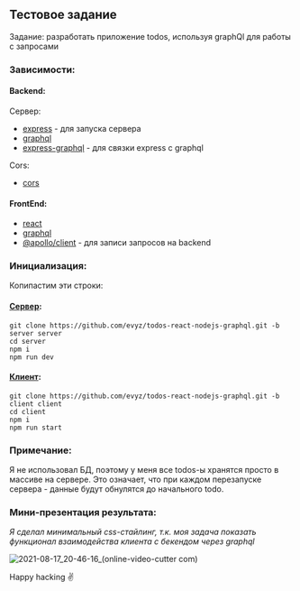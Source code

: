 ## Тестовое задание

Задание: разработать приложение todos, используя graphQl для работы с запросами

### Зависимости:

#### Backend:

Сервер:

-   [express](https://www.npmjs.com/package/express) - для запуска сервера
-   [graphql](https://www.npmjs.com/package/graphql)
-   [express-graphql](https://www.npmjs.com/package/express-graphql) - для связки express с graphql

Cors:

-   [cors](https://www.npmjs.com/package/cors)

#### FrontEnd:

-   [react](https://www.npmjs.com/package/react)
-   [graphql](https://www.npmjs.com/package/graphql)
-   [@apollo/client](https://www.npmjs.com/package/@apollo/client) - для записи запросов на backend

### Инициализация:

Копипастим эти строки:

#### [Сервер](https://github.com/evyz/todos-react-nodejs-graphql/tree/server):
```
git clone https://github.com/evyz/todos-react-nodejs-graphql.git -b server server
cd server
npm i
npm run dev
```
#### [Клиент](https://github.com/evyz/todos-react-nodejs-graphql/tree/client):
```
git clone https://github.com/evyz/todos-react-nodejs-graphql.git -b client client
cd client
npm i
npm run start
```

### Примечание:

Я не использовал БД, поэтому у меня все todos-ы хранятся просто в массиве на сервере.
Это означает, что при каждом перезапуске сервера - данные будут обнулятся до начального todo.


### Мини-презентация результата: 

_Я сделал минимальный css-стайлинг, т.к. моя задача показать функционал взаимодейства клиента с бекендом через graphql_

![2021-08-17_20-46-16_(online-video-cutter com)](https://user-images.githubusercontent.com/73714921/129776220-e1aa3a6e-69bd-4e1e-a67d-9ea035c89669.gif)


Happy hacking ✌️
